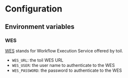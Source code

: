 # Configuration

## Environment variables

### WES

[WES](https://toil.readthedocs.io/en/master/running/server/wes.html) stands for Workflow Execution Service offered by toil.

* `WES_URL`: the toil WES URL
* `WES_USER`: the user name to authenticate to the WES
* `WES_PASSWORD`: the password to authenticate to the WES

